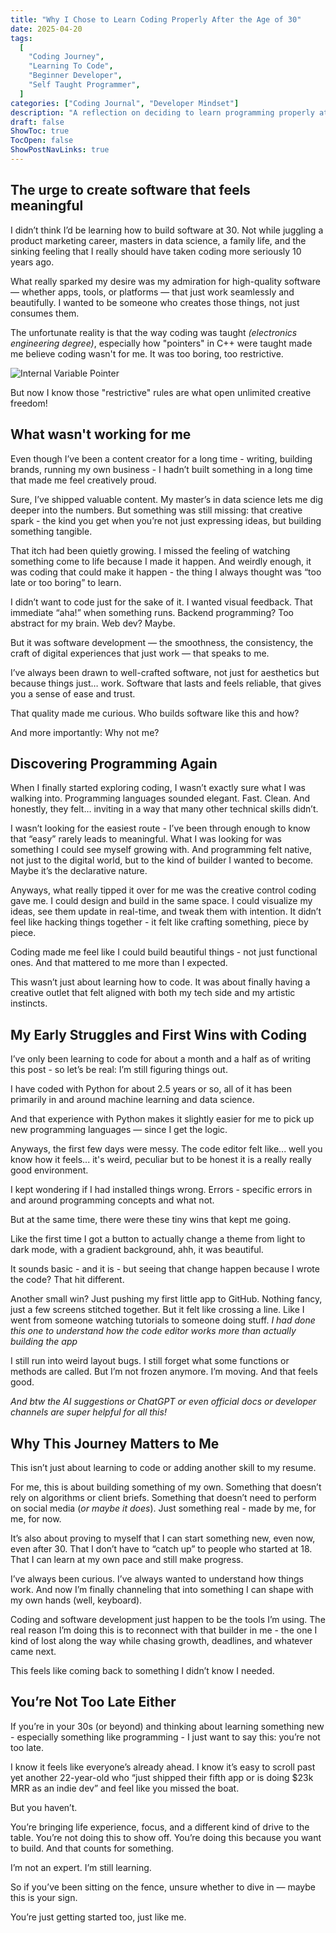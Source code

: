 ```yaml
---
title: "Why I Chose to Learn Coding Properly After the Age of 30"
date: 2025-04-20
tags:
  [
    "Coding Journey",
    "Learning To Code",
    "Beginner Developer",
    "Self Taught Programmer",
  ]
categories: ["Coding Journal", "Developer Mindset"]
description: "A reflection on deciding to learn programming properly at 30+ — and why creation, not code, is what brings me back."
draft: false
ShowToc: true
TocOpen: false
ShowPostNavLinks: true
---
```


## The urge to create software that feels meaningful

I didn’t think I’d be learning how to build software at 30. Not while juggling a product marketing career, masters in data science, a family life, and the sinking feeling that I really should have taken coding more seriously 10 years ago.

What really sparked my desire was my admiration for high-quality software — whether apps, tools, or platforms — that just work seamlessly and beautifully. I wanted to be someone who creates those things, not just consumes them.

The unfortunate reality is that the way coding was taught _(electronics engineering degree)_, especially how "pointers" in C++ were taught made me believe coding wasn't for me. It was too boring, too restrictive.

![Internal Variable Pointer](/images/blog/internal_variable_pointer.jpeg)

But now I know those "restrictive" rules are what open unlimited creative freedom!

## What wasn't working for me

Even though I’ve been a content creator for a long time - writing, building brands, running my own business - I hadn’t built something in a long time that made me feel creatively proud.

Sure, I’ve shipped valuable content. My master’s in data science lets me dig deeper into the numbers. But something was still missing: that creative spark - the kind you get when you’re not just expressing ideas, but building something tangible.

That itch had been quietly growing. I missed the feeling of watching something come to life because I made it happen. And weirdly enough, it was coding that could make it happen - the thing I always thought was “too late or too boring” to learn.

I didn’t want to code just for the sake of it. I wanted visual feedback. That immediate “aha!” when something runs. Backend programming? Too abstract for my brain. Web dev? Maybe.

But it was software development — the smoothness, the consistency, the craft of digital experiences that just work — that speaks to me.

I’ve always been drawn to well-crafted software, not just for aesthetics but because things just… work. Software that lasts and feels reliable, that gives you a sense of ease and trust.

That quality made me curious. Who builds software like this and how?

And more importantly: Why not me?

## Discovering Programming Again

When I finally started exploring coding, I wasn’t exactly sure what I was walking into. Programming languages sounded elegant. Fast. Clean. And honestly, they felt… inviting in a way that many other technical skills didn’t.

I wasn’t looking for the easiest route - I’ve been through enough to know that “easy” rarely leads to meaningful. What I was looking for was something I could see myself growing with. And programming felt native, not just to the digital world, but to the kind of builder I wanted to become. Maybe it’s the declarative nature.

Anyways, what really tipped it over for me was the creative control coding gave me. I could design and build in the same space. I could visualize my ideas, see them update in real-time, and tweak them with intention. It didn’t feel like hacking things together - it felt like crafting something, piece by piece.

Coding made me feel like I could build beautiful things - not just functional ones. And that mattered to me more than I expected.

This wasn’t just about learning how to code. It was about finally having a creative outlet that felt aligned with both my tech side and my artistic instincts.

## My Early Struggles and First Wins with Coding

I’ve only been learning to code for about a month and a half as of writing this post - so let’s be real: I’m still figuring things out.

I have coded with Python for about 2.5 years or so, all of it has been primarily in and around machine learning and data science.

And that experience with Python makes it slightly easier for me to pick up new programming languages — since I get the logic.

Anyways, the first few days were messy. The code editor felt like... well you know how it feels... it's weird, peculiar but to be honest it is a really really good environment.

I kept wondering if I had installed things wrong. Errors - specific errors in and around programming concepts and what not.

But at the same time, there were these tiny wins that kept me going.

Like the first time I got a button to actually change a theme from light to dark mode, with a gradient background, ahh, it was beautiful.

It sounds basic - and it is - but seeing that change happen because I wrote the code? That hit different.

Another small win? Just pushing my first little app to GitHub. Nothing fancy, just a few screens stitched together. But it felt like crossing a line. Like I went from someone watching tutorials to someone doing stuff. _I had done this one to understand how the code editor works more than actually building the app_

I still run into weird layout bugs. I still forget what some functions or methods are called. But I’m not frozen anymore. I’m moving. And that feels good.

_And btw the AI suggestions or ChatGPT or even official docs or developer channels are super helpful for all this!_

## Why This Journey Matters to Me

This isn’t just about learning to code or adding another skill to my resume.

For me, this is about building something of my own. Something that doesn’t rely on algorithms or client briefs. Something that doesn’t need to perform on social media (_or maybe it does_). Just something real - made by me, for me, for now.

It’s also about proving to myself that I can start something new, even now, even after 30. That I don’t have to “catch up” to people who started at 18. That I can learn at my own pace and still make progress.

I’ve always been curious. I’ve always wanted to understand how things work. And now I’m finally channeling that into something I can shape with my own hands (well, keyboard).

Coding and software development just happen to be the tools I’m using. The real reason I’m doing this is to reconnect with that builder in me - the one I kind of lost along the way while chasing growth, deadlines, and whatever came next.

This feels like coming back to something I didn’t know I needed.

## You’re Not Too Late Either

If you’re in your 30s (or beyond) and thinking about learning something new - especially something like programming - I just want to say this: you’re not too late.

I know it feels like everyone’s already ahead. I know it’s easy to scroll past yet another 22-year-old who “just shipped their fifth app or is doing $23k MRR as an indie dev” and feel like you missed the boat.

But you haven’t.

You’re bringing life experience, focus, and a different kind of drive to the table. You’re not doing this to show off. You’re doing this because you want to build. And that counts for something.

I’m not an expert. I’m still learning.

So if you’ve been sitting on the fence, unsure whether to dive in — maybe this is your sign.

You’re just getting started too, just like me.
